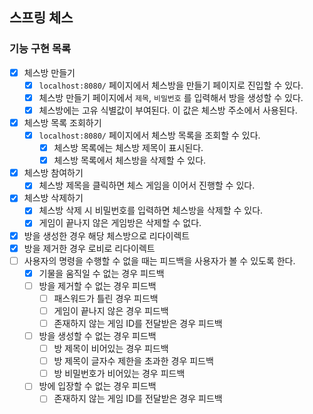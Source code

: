 ## 스프링 체스

### 기능 구현 목록

- [X] 체스방 만들기
    - [X] `localhost:8080/` 페이지에서 체스방을 만들기 페이지로 진입할 수 있다.
    - [X] 체스방 만들기 페이지에서 `제목`, `비밀번호` 를 입력해서 방을 생성할 수 있다.
    - [X] 체스방에는 고유 식별값이 부여된다. 이 값은 체스방 주소에서 사용된다.
- [X] 체스방 목록 조회하기
    - [X] `localhost:8080/` 페이지에서 체스방 목록을 조회할 수 있다.
        - [X] 체스방 목록에는 체스방 제목이 표시된다.
        - [X] 체스방 목록에서 체스방을 삭제할 수 있다.
- [X] 체스방 참여하기
    - [X] 체스방 제목을 클릭하면 체스 게임을 이어서 진행할 수 있다.
- [X] 체스방 삭제하기
    - [X] 체스방 삭제 시 비밀번호를 입력하면 체스방을 삭제할 수 있다.
    - [X] 게임이 끝나지 않은 게임방은 삭제할 수 없다.
- [X] 방을 생성한 경우 해당 체스방으로 리다이렉트
- [X] 방을 제거한 경우 로비로 리다이렉트
- [ ] 사용자의 명령을 수행할 수 없을 때는 피드백을 사용자가 볼 수 있도록 한다.
    - [X] 기물을 움직일 수 없는 경우 피드백
    - [ ] 방을 제거할 수 없는 경우 피드백
        - [ ] 패스워드가 틀린 경우 피드백
        - [ ] 게임이 끝나지 않은 경우 피드백
        - [ ] 존재하지 않는 게임 ID를 전달받은 경우 피드백
    - [ ] 방을 생성할 수 없는 경우 피드백
        - [ ] 방 제목이 비어있는 경우 피드백
        - [ ] 방 제목이 글자수 제한을 초과한 경우 피드백
        - [ ] 방 비밀번호가 비어있는 경우 피드백
    - [ ] 방에 입장할 수 없는 경우 피드백
        - [ ] 존재하지 않는 게임 ID를 전달받은 경우 피드백